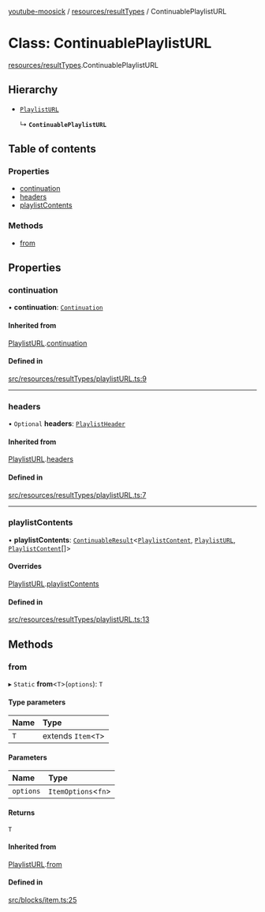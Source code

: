 [youtube-moosick](../README.md) / [resources/resultTypes](../modules/resources_resultTypes.md) / ContinuablePlaylistURL

# Class: ContinuablePlaylistURL

[resources/resultTypes](../modules/resources_resultTypes.md).ContinuablePlaylistURL

## Hierarchy

- [`PlaylistURL`](resources_resultTypes.PlaylistURL.md)

  ↳ **`ContinuablePlaylistURL`**

## Table of contents

### Properties

- [continuation](resources_resultTypes.ContinuablePlaylistURL.md#continuation)
- [headers](resources_resultTypes.ContinuablePlaylistURL.md#headers)
- [playlistContents](resources_resultTypes.ContinuablePlaylistURL.md#playlistcontents)

### Methods

- [from](resources_resultTypes.ContinuablePlaylistURL.md#from)

## Properties

### continuation

• **continuation**: [`Continuation`](../interfaces/resources_resultTypes.Continuation.md)

#### Inherited from

[PlaylistURL](resources_resultTypes.PlaylistURL.md).[continuation](resources_resultTypes.PlaylistURL.md#continuation)

#### Defined in

[src/resources/resultTypes/playlistURL.ts:9](https://github.com/EvasiveXkiller/youtube-moosick/blob/dd71f98/src/resources/resultTypes/playlistURL.ts#L9)

___

### headers

• `Optional` **headers**: [`PlaylistHeader`](resources_resultTypes.PlaylistHeader.md)

#### Inherited from

[PlaylistURL](resources_resultTypes.PlaylistURL.md).[headers](resources_resultTypes.PlaylistURL.md#headers)

#### Defined in

[src/resources/resultTypes/playlistURL.ts:7](https://github.com/EvasiveXkiller/youtube-moosick/blob/dd71f98/src/resources/resultTypes/playlistURL.ts#L7)

___

### playlistContents

• **playlistContents**: [`ContinuableResult`](resources_generalTypes.ContinuableResult.md)<[`PlaylistContent`](resources_resultTypes.PlaylistContent.md), [`PlaylistURL`](resources_resultTypes.PlaylistURL.md), [`PlaylistContent`](resources_resultTypes.PlaylistContent.md)[]\>

#### Overrides

[PlaylistURL](resources_resultTypes.PlaylistURL.md).[playlistContents](resources_resultTypes.PlaylistURL.md#playlistcontents)

#### Defined in

[src/resources/resultTypes/playlistURL.ts:13](https://github.com/EvasiveXkiller/youtube-moosick/blob/dd71f98/src/resources/resultTypes/playlistURL.ts#L13)

## Methods

### from

▸ `Static` **from**<`T`\>(`options`): `T`

#### Type parameters

| Name | Type |
| :------ | :------ |
| `T` | extends `Item`<`T`\> |

#### Parameters

| Name | Type |
| :------ | :------ |
| `options` | `ItemOptions`<`fn`\> |

#### Returns

`T`

#### Inherited from

[PlaylistURL](resources_resultTypes.PlaylistURL.md).[from](resources_resultTypes.PlaylistURL.md#from)

#### Defined in

[src/blocks/item.ts:25](https://github.com/EvasiveXkiller/youtube-moosick/blob/dd71f98/src/blocks/item.ts#L25)
